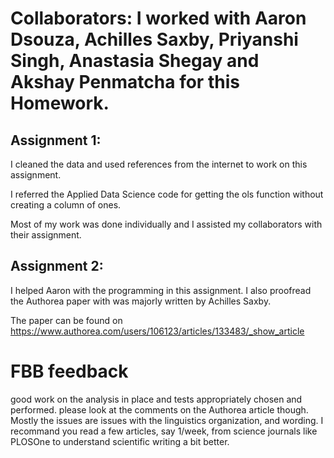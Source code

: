 # Collaborators: I worked with Aaron Dsouza, Achilles Saxby, Priyanshi Singh, Anastasia Shegay and Akshay Penmatcha for this Homework.

## Assignment 1:

I cleaned the data and used references from the internet to work on this assignment.

I referred the Applied Data Science code for getting the ols function without creating a column of ones.

Most of my work was done individually and I assisted my collaborators with their assignment.

## Assignment 2:

I helped Aaron with the programming in this assignment. I also proofread the Authorea paper with was majorly written by Achilles Saxby.

The paper can be found on https://www.authorea.com/users/106123/articles/133483/_show_article

# FBB feedback

good work on the analysis in place and tests appropriately chosen and performed.
please look at the comments on the Authorea article though. Mostly the issues are issues with the linguistics organization, and wording. I recommand you read a few articles, say 1/week, from science journals like PLOSOne to understand scientific writing a bit better.
